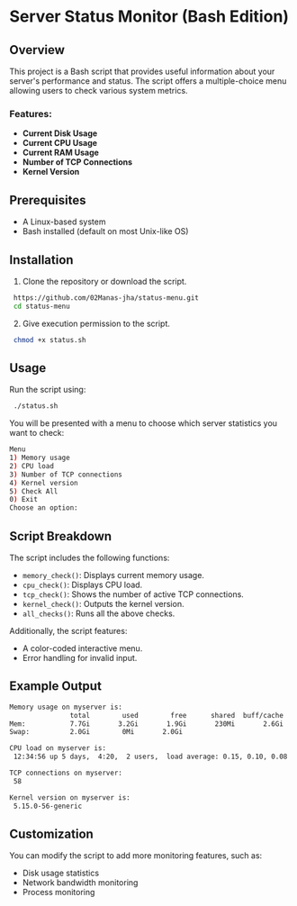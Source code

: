 # Server Status Monitor (Bash Edition)

## Overview

This project is a Bash script that provides useful information about your server's performance and status. The script offers a multiple-choice menu allowing users to check various system metrics.

### Features:
- **Current Disk Usage**
- **Current CPU Usage**
- **Current RAM Usage**
- **Number of TCP Connections**
- **Kernel Version**

## Prerequisites

- A Linux-based system
- Bash installed (default on most Unix-like OS)

## Installation

1. Clone the repository or download the script.
```sh
 https://github.com/02Manas-jha/status-menu.git
 cd status-menu
```
2. Give execution permission to the script.
```sh
 chmod +x status.sh
```

## Usage

Run the script using:
```sh
 ./status.sh
```

You will be presented with a menu to choose which server statistics you want to check:
```sh
Menu
1) Memory usage
2) CPU load
3) Number of TCP connections
4) Kernel version
5) Check All
0) Exit
Choose an option: 
```

## Script Breakdown

The script includes the following functions:
- `memory_check()`: Displays current memory usage.
- `cpu_check()`: Displays CPU load.
- `tcp_check()`: Shows the number of active TCP connections.
- `kernel_check()`: Outputs the kernel version.
- `all_checks()`: Runs all the above checks.

Additionally, the script features:
- A color-coded interactive menu.
- Error handling for invalid input.

## Example Output

```sh
Memory usage on myserver is:
               total        used        free      shared  buff/cache   available
Mem:           7.7Gi       3.2Gi       1.9Gi       230Mi       2.6Gi       4.0Gi
Swap:          2.0Gi        0Mi       2.0Gi

CPU load on myserver is:
 12:34:56 up 5 days,  4:20,  2 users,  load average: 0.15, 0.10, 0.08

TCP connections on myserver:
 58

Kernel version on myserver is:
 5.15.0-56-generic
```

## Customization

You can modify the script to add more monitoring features, such as:
- Disk usage statistics
- Network bandwidth monitoring
- Process monitoring

